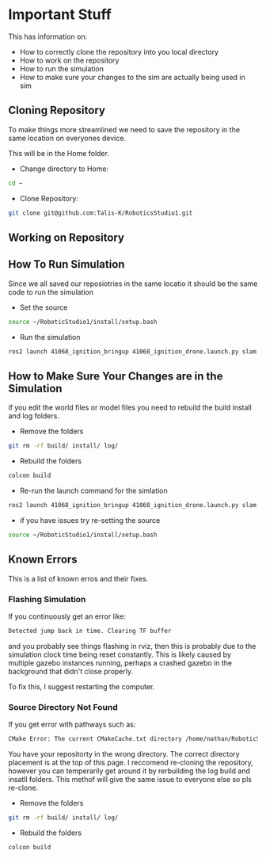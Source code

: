 # Important Stuff

This has information on:
* How to correctly clone the repository into you local directory
* How to work on the repository
* How to run the simulation
* How to make sure your changes to the sim are actually being used in sim

## Cloning Repository

To make things more streamlined we need to save the repository in the same location on everyones device.

This will be in the Home folder.

* Change directory to Home:
```bash
cd ~
```

* Clone Repository:
```bash
git clone git@github.com:Talis-K/RoboticsStudio1.git
```

## Working on Repository

## How To Run Simulation

Since we all saved our reposiotries in the same locatio it should be the same code to run the simulation

* Set the source
```bash
source ~/RoboticStudio1/install/setup.bash
```

* Run the simulation
```bash
ros2 launch 41068_ignition_bringup 41068_ignition_drone.launch.py slam:=true nav2:=true rviz:=true world:=simple_trees
```


## How to Make Sure Your Changes are in the Simulation

if you edit the world files or model files you need to rebuild the build install and log folders.

* Remove the folders
```bash
git rm -rf build/ install/ log/
```

* Rebuild the folders
```bash
colcon build
```

* Re-run the launch command for the simlation
```bash
ros2 launch 41068_ignition_bringup 41068_ignition_drone.launch.py slam:=true nav2:=true rviz:=true world:=simple_trees
```
 * if you have issues try re-setting the source
 ```bash
source ~/RoboticStudio1/install/setup.bash
```

## Known Errors

This is a list of known erros and their fixes.

### Flashing Simulation

If you continuously get an error like:

```bash
Detected jump back in time. Clearing TF buffer
```

and you probably see things flashing in rviz, then this is probably due to the simulation clock time being reset constantly. This is likely caused by multiple gazebo instances running, perhaps a crashed gazebo in the background that didn't close properly. 

To fix this, I suggest restarting the computer. 

### Source Directory Not Found

If you get error with pathways such as:

```bash
CMake Error: The current CMakeCache.txt directory /home/nathan/RoboticStudio1/build/41068_ignition_bringup/CMakeCache.txt is different than the directory /home/student/RoboticStudio1/build/41068_ignition_bringup where CMakeCache.txt was created. This may result in binaries being created in the wrong place. If you are not sure, reedit the CMakeCache.txt
```

You have your repositorty in the wrong directory.
The correct directory placement is at the top of this page.
I reccomend re-cloning the repository, however you can temperarily get around it by rerbuilding the log build and insatll folders. This methof will give the same issue to everyone else so pls re-clone.

* Remove the folders
```bash
git rm -rf build/ install/ log/
```

* Rebuild the folders
```bash
colcon build
```
